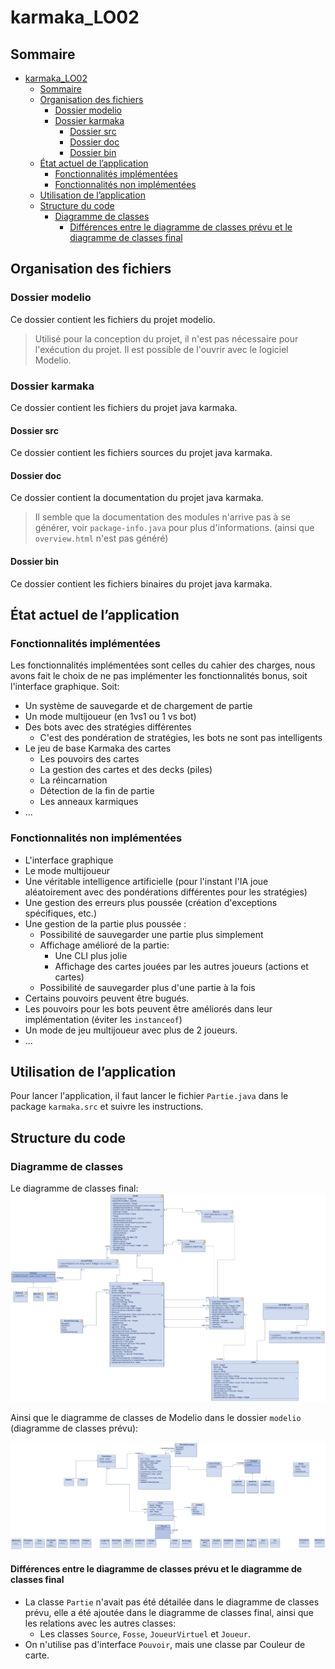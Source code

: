 # karmaka_LO02

## Sommaire

- [karmaka\_LO02](#karmaka_lo02)
  - [Sommaire](#sommaire)
  - [Organisation des fichiers](#organisation-des-fichiers)
    - [Dossier modelio](#dossier-modelio)
    - [Dossier karmaka](#dossier-karmaka)
      - [Dossier src](#dossier-src)
      - [Dossier doc](#dossier-doc)
      - [Dossier bin](#dossier-bin)
  - [État actuel de l’application](#état-actuel-de-lapplication)
    - [Fonctionnalités implémentées](#fonctionnalités-implémentées)
    - [Fonctionnalités non implémentées](#fonctionnalités-non-implémentées)
  - [Utilisation de l’application](#utilisation-de-lapplication)
  - [Structure du code](#structure-du-code)
    - [Diagramme de classes](#diagramme-de-classes)
      - [Différences entre le diagramme de classes prévu et le diagramme de classes final](#différences-entre-le-diagramme-de-classes-prévu-et-le-diagramme-de-classes-final)

## Organisation des fichiers

### Dossier modelio

Ce dossier contient les fichiers du projet modelio.

>Utilisé pour la conception du projet, il n'est pas nécessaire pour l'exécution du projet. Il est possible de l'ouvrir avec le logiciel Modelio.
### Dossier karmaka

Ce dossier contient les fichiers du projet java karmaka.

#### Dossier src

Ce dossier contient les fichiers sources du projet java karmaka.

#### Dossier doc

Ce dossier contient la documentation du projet java karmaka.

>Il semble que la documentation des modules n'arrive pas à se générer, voir `package-info.java` pour plus d'informations. (ainsi que `overview.html` n'est pas généré)
#### Dossier bin

Ce dossier contient les fichiers binaires du projet java karmaka.

## État actuel de l’application

### Fonctionnalités implémentées

Les fonctionnalités implémentées sont celles du cahier des charges, nous avons fait le choix de ne pas implémenter les fonctionnalités bonus, soit l'interface graphique.
Soit:
* Un système de sauvegarde et de chargement de partie
* Un mode multijoueur (en 1vs1 ou 1 vs bot)
* Des bots avec des stratégies différentes
  * C'est des pondération de stratégies, les bots ne sont pas intelligents
* Le jeu de base Karmaka des cartes
  * Les pouvoirs des cartes
  * La gestion des cartes et des decks (piles)
  * La réincarnation
  * Détection de la fin de partie
  * Les anneaux karmiques
* ...

### Fonctionnalités non implémentées

* L'interface graphique
* Le mode multijoueur
* Une véritable intelligence artificielle (pour l'instant l'IA joue aléatoirement avec des pondérations différentes pour les stratégies)
* Une gestion des erreurs plus poussée (création d'exceptions spécifiques, etc.)
* Une gestion de la partie plus poussée :
  * Possibilité de sauvegarder une partie plus simplement
  * Affichage amélioré de la partie:
    * Une CLI plus jolie
    * Affichage des cartes jouées par les autres joueurs (actions et cartes)
  * Possibilité de sauvegarder plus d'une partie à la fois
* Certains pouvoirs peuvent être bugués.
* Les pouvoirs pour les bots peuvent être améliorés dans leur implémentation (éviter les `instanceof`)
* Un mode de jeu multijoueur avec plus de 2 joueurs.
* ...

## Utilisation de l’application

Pour lancer l'application, il faut lancer le fichier `Partie.java` dans le package `karmaka.src` et suivre les instructions.

## Structure du code

### Diagramme de classes

Le diagramme de classes final:
![Diagramme de classes](./Diagramme_de_classe_final.png)

Ainsi que le diagramme de classes de Modelio dans le dossier `modelio` (diagramme de classes prévu):

![Diagramme de classes Modelio](./Diagramme_de_classe_prevu.png)

#### Différences entre le diagramme de classes prévu et le diagramme de classes final

* La classe `Partie` n'avait pas été détailée dans le diagramme de classes prévu, elle a été ajoutée dans le diagramme de classes final, ainsi que les relations avec les autres classes:
  * Les classes `Source`, `Fosse`, `JoueurVirtuel` et `Joueur`.
* On n'utilise pas d'interface `Pouvoir`, mais une classe par Couleur de carte.